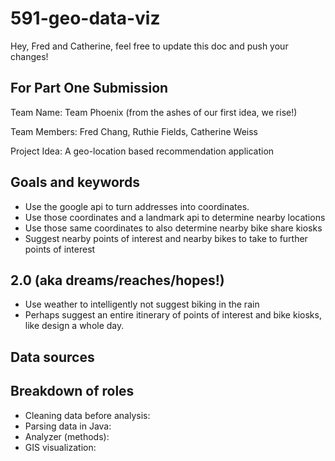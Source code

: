 # 591-geo-data-viz

Hey, Fred and Catherine, feel free to update this doc and push your changes!

## For Part One Submission
Team Name: Team Phoenix (from the ashes of our first idea, we rise!)

Team Members: Fred Chang, Ruthie Fields, Catherine Weiss

Project Idea: A geo-location based recommendation application

## Goals and keywords
- Use the google api to turn addresses into coordinates.
- Use those coordinates and a landmark api to determine nearby locations
- Use those same coordinates to also determine nearby bike share kiosks
- Suggest nearby points of interest and nearby bikes to take to further points of interest

## 2.0 (aka dreams/reaches/hopes!)
- Use weather to intelligently not suggest biking in the rain
- Perhaps suggest an entire itinerary of points of interest and bike kiosks, like design a whole day.


## Data sources


## Breakdown of roles
- Cleaning data before analysis:
- Parsing data in Java:
- Analyzer (methods):
- GIS visualization:

